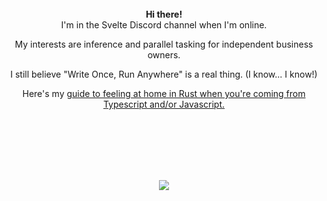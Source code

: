<br><br><br><br><br>

<p align="center">
  <b>Hi there!</b><br>
  I'm in the Svelte Discord channel when I'm online.
</p>

<p align="center">
  My interests are inference and parallel tasking for independent business owners.
</p>
<p align="center">I still believe "Write Once, Run Anywhere" is a real thing. (I know... I know!) </p>
<p align="center">Here's my <a href="https://github.com/seantiz/rust-webdev/blob/main/README.md">guide to feeling at home in Rust when you're coming from Typescript and/or Javascript.</a></p>

<br><br><br><br><br>

<p align="center">
    <img
      align="center"
      src="https://github-readme-stats.vercel.app/api/top-langs/?username=seantiz&layout=compact&theme=noctis_minimus&count_private=true"
    />
</p>
